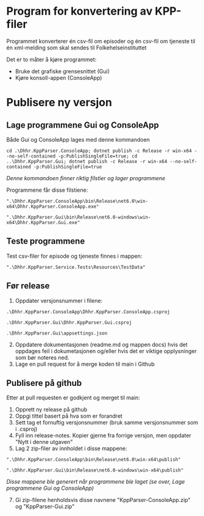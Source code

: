 # Program for konvertering av KPP-filer
Programmet konverterer én csv-fil om episoder og én csv-fil om tjeneste til én xml-melding som skal sendes til Folkehelseinstituttet

Det er to måter å kjøre programmet:
- Bruke det grafiske grensesnittet (Gui)
- Kjøre konsoll-appen (ConsoleApp)


# Publisere ny versjon

## Lage programmene Gui og ConsoleApp
Både Gui og ConsoleApp lages med denne kommandoen
```
cd .\Dhhr.KppParser.ConsoleApp; dotnet publish -c Release -r win-x64 --no-self-contained -p:PublishSingleFile=true; cd ..\Dhhr.KppParser.Gui; dotnet publish -c Release -r win-x64 --no-self-contained -p:PublishSingleFile=true
```
_Denne kommandoen finner riktig filstier og lager programmene_

Programmene får disse filstiene:
```
".\Dhhr.KppParser.ConsoleApp\bin\Release\net6.0\win-x64\Dhhr.KppParser.ConsoleApp.exe"
```
```
".\Dhhr.KppParser.Gui\bin\Release\net6.0-windows\win-x64\Dhhr.KppParser.Gui.exe"
```

## Teste programmene
Test csv-filer for episode og tjeneste finnes i mappen:
```
".\Dhhr.KppParser.Service.Tests\Resources\TestData"
```

## Før release
1. Oppdater versjonsnummer i filene:
```
.\Dhhr.KppParser.ConsoleApp\Dhhr.KppParser.ConsoleApp.csproj
```
```
.\Dhhr.KppParser.Gui\Dhhr.KppParser.Gui.csproj
```
```
.\Dhhr.KppParser.Gui\appsettings.json
```
2. Oppdatere dokumentasjonen (readme.md og mappen docs) hvis det oppdages feil i dokumetasjonen og/eller hvis det er viktige opplysninger som bør noteres ned.
3. Lage en pull request for å merge koden til main i Github
   

## Publisere på github
Etter at pull requesten er godkjent og merget til main:
1. Opprett ny release på github
2. Oppgi tittel basert på hva som er forandret
4. Sett tag et fornuftig versjonsnummer (bruk samme versjonsnummer som i .csproj)
5. Fyll inn release-notes. Kopier gjerne fra forrige versjon, men oppdater "Nytt i denne utgaven"
6. Lag 2 zip-filer av innholdet i disse mappene:
```
".\Dhhr.KppParser.ConsoleApp\bin\Release\net6.0\win-x64\publish"
```
```
".\Dhhr.KppParser.Gui\bin\Release\net6.0-windows\win-x64\publish"
```
  _Disse mappene ble generert når programmene ble laget (se over, Lage programmene Gui og ConsoleApp)_
  
  7. Gi zip-filene henholdsvis disse navnene "KppParser-ConsoleApp.zip" og "KppParser-Gui.zip"
  

